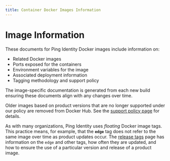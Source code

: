 ```yaml
---
title: Container Docker Images Information
---
```

# Image Information

These documents for Ping Identity Docker images include information on:

* Related Docker images
* Ports exposed for the containers
* Environment variables for the image
* Associated deployment information
* Tagging methodology and support policy

The image-specific documentation is generated from each new build ensuring these documents align with any changes over time.

Older images based on product versions that are no longer supported under our policy are removed from Docker Hub.  See the [support policy page](./imageSupport.md) for details.

As with many organizations, Ping Identity uses _floating_ Docker image tags. This practice means, for example, that the **`edge`** tag does not refer to the same image over time as product updates occur. The [release tags](./releaseTags.md) page has information on the `edge` and other tags, how often they are updated, and how to ensure the use of a particular version and release of a product image.

